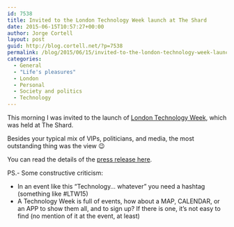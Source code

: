 ```yaml
---
id: 7538
title: Invited to the London Technology Week launch at The Shard
date: 2015-06-15T10:57:27+00:00
author: Jorge Cortell
layout: post
guid: http://blog.cortell.net/?p=7538
permalink: /blog/2015/06/15/invited-to-the-london-technology-week-launch-at-the-shard/
categories:
  - General
  - "Life's pleasures"
  - London
  - Personal
  - Society and politics
  - Technology
---
```

This morning I was invited to the launch of <a href="http://londontechnologyweek.co.uk/" target="_blank">London Technology Week</a>, which was held at The Shard.

Besides your typical mix of VIPs, politicians, and media, the most outstanding thing was the view 😉

You can read the details of the <a href="http://londontechnologyweek.co.uk/2015/06/london-cements-position-tech-capital-europe-launch-london-technology-week/" target="_blank">press release here</a>.

PS.- Some constructive criticism:

  * In an event like this &#8220;Technology&#8230; whatever&#8221; you need a hashtag (something like #LTW15)
  * A Technology Week is full of events, how about a MAP, CALENDAR, or an APP to show them all, and to sign up? If there is one, it&#8217;s not easy to find (no mention of it at the event, at least)